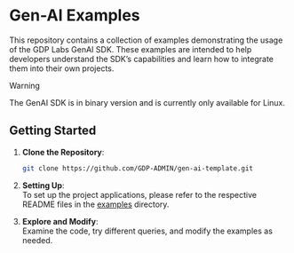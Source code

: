 # Gen-AI Examples

This repository contains a collection of examples demonstrating the usage of the GDP Labs GenAI SDK. These examples are intended to help developers understand the SDK’s capabilities and learn how to integrate them into their own projects.

> [!WARNING]
> The GenAI SDK is in binary version and is currently only available for Linux.

## Getting Started

1. **Clone the Repository**:

   ```bash
   git clone https://github.com/GDP-ADMIN/gen-ai-template.git
   ```

2. **Setting Up**:  
   To set up the project applications, please refer to the respective README files in the [examples](./examples) directory.

3. **Explore and Modify**:  
   Examine the code, try different queries, and modify the examples as needed.
